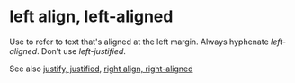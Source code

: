 ﻿# left align, left-aligned

Use to refer to text that's aligned at the left margin. Always hyphenate *left-aligned*. Don’t use *left-justified*.

See also [justify, justified](/style-guide/a-z-word-list-term-collections/j/justify-justified), [right align, right-aligned](/style-guide/a-z-word-list-term-collections/r/right-align-right-aligned)
